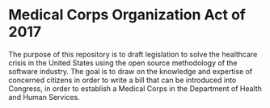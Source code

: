 # Medical Corps Organization Act of 2017

The purpose of this repository is to draft legislation to solve the healthcare crisis in the United States using the open source methodology of the software industry. The goal is to draw on the knowledge and expertise of concerned citizens in order to write a bill that can be introduced into Congress, in order to establish a Medical Corps in the Department of Health and Human Services.
